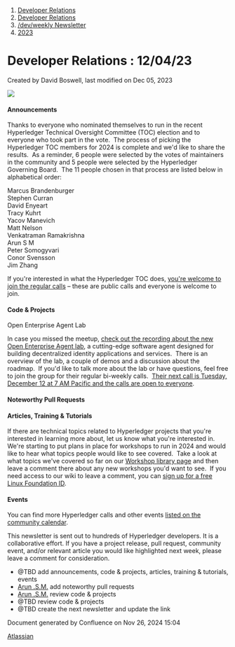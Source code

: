 1. [Developer Relations](index.html)
2. [Developer Relations](Developer-Relations_17170434.html)
3. [/dev/weekly Newsletter](17170445.html)
4. [2023](2023_17171809.html)

# Developer Relations : 12/04/23

Created by David Boswell, last modified on Dec 05, 2023

![](attachments/17170434/17171308.png?height=169)

#### Announcements

Thanks to everyone who nominated themselves to run in the recent Hyperledger Technical Oversight Committee (TOC) election and to everyone who took part in the vote.  The process of picking the Hyperledger TOC members for 2024 is complete and we'd like to share the results.  As a reminder, 6 people were selected by the votes of maintainers in the community and 5 people were selected by the Hyperledger Governing Board.  The 11 people chosen in that process are listed below in alphabetical order:

Marcus Brandenburger  
Stephen Curran  
David Enyeart  
Tracy Kuhrt  
Yacov Manevich  
Matt Nelson  
Venkatraman Ramakrishna  
Arun S M  
Peter Somogyvari  
Conor Svensson  
Jim Zhang

If you're interested in what the Hyperledger TOC does, [you're welcome to join the regular calls](https://toc.hyperledger.org/meeting-minutes/) – these are public calls and everyone is welcome to join.

#### Code &amp; Projects

Open Enterprise Agent Lab

In case you missed the meetup, [check out the recording about the new Open Enterprise Agent lab](https://www.youtube.com/watch?v=3DA0FzL0uHA), a cutting-edge software agent designed for building decentralized identity applications and services.  There is an overview of the lab, a couple of demos and a discussion about the roadmap.  If you'd like to talk more about the lab or have questions, feel free to join the group for their regular bi-weekly calls.  [Their next call is Tuesday, December 12 at 7 AM Pacific and the calls are open to everyone](https://lists.hyperledger.org/g/labs/viewevent?repeatid=54457&eventid=2120420&calstart=2023-12-12).

#### Noteworthy Pull Requests

#### Articles, Training &amp; Tutorials

If there are technical topics related to Hyperledger projects that you're interested in learning more about, let us know what you're interested in.  We're starting to put plans in place for workshops to run in 2024 and would like to hear what topics people would like to see covered.  Take a look at what topics we've covered so far on our [Workshop library page](https://lf-hyperledger.atlassian.net/wiki/display/events/Workshops) and then leave a comment there about any new workshops you'd want to see.  If you need access to our wiki to leave a comment, you can [sign up for a free Linux Foundation ID](https://myprofile.linuxfoundation.org/).

#### Events

You can find more Hyperledger calls and other events [listed on the community calendar](https://lf-hyperledger.atlassian.net/wiki/display/HYP/Calendar+of+Public+Meetings).

This newsletter is sent out to hundreds of Hyperledger developers. It is a collaborative effort. If you have a project release, pull request, community event, and/or relevant article you would like highlighted next week, please leave a comment for consideration.

- @TBD add announcements, code &amp; projects, articles, training &amp; tutorials, events
- [Arun .S.M.](https://lf-hyperledger.atlassian.net/wiki/people/621a0e5097d313006ba7386a?ref=confluence) add noteworthy pull requests
- [Arun .S.M.](https://lf-hyperledger.atlassian.net/wiki/people/621a0e5097d313006ba7386a?ref=confluence) review code &amp; projects
- @TBD review code &amp; projects
- @TBD create the next newsletter and update the link

Document generated by Confluence on Nov 26, 2024 15:04

[Atlassian](http://www.atlassian.com/)
